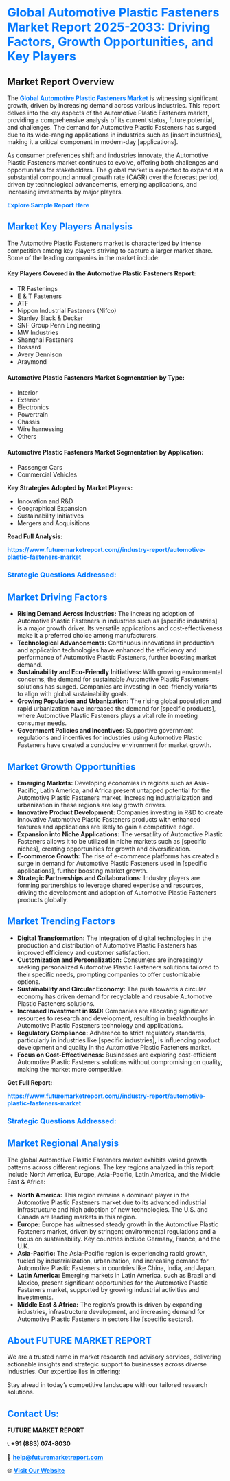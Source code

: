 <h1 style="color: #007BFF;">Global Automotive Plastic Fasteners Market Report 2025-2033: Driving Factors, Growth Opportunities, and Key Players</h1>

<section id="overview">
<h2>Market Report Overview</h2>
<p>The <a href="https://www.futuremarketreport.com//industry-report/automotive-plastic-fasteners-market" style="color: #007BFF; text-decoration: none;"><strong>Global Automotive Plastic Fasteners Market</strong></a> is witnessing significant growth, driven by increasing demand across various industries. This report delves into the key aspects of the Automotive Plastic Fasteners market, providing a comprehensive analysis of its current status, future potential, and challenges. The demand for Automotive Plastic Fasteners has surged due to its wide-ranging applications in industries such as [insert industries], making it a critical component in modern-day [applications].</p>
<p>As consumer preferences shift and industries innovate, the Automotive Plastic Fasteners market continues to evolve, offering both challenges and opportunities for stakeholders. The global market is expected to expand at a substantial compound annual growth rate (CAGR) over the forecast period, driven by technological advancements, emerging applications, and increasing investments by major players.</p>
</section>

<section id="overview">
<p><a href="https://www.futuremarketreport.com//request-sample/reportId=62480" style="color: #007BFF; text-decoration: none;"><strong>Explore Sample Report Here</strong></a></p>
</section>

<section id="key-players">
<h2 style="color: #007BFF;">Market Key Players Analysis</h2>
<p>The Automotive Plastic Fasteners market is characterized by intense competition among key players striving to capture a larger market share. Some of the leading companies in the market include:</p>
<h4>Key Players Covered in the Automotive Plastic Fasteners Report:</h4>
<ul><li>TR Fastenings</li><li>E &amp; T Fasteners</li><li>ATF</li><li>Nippon Industrial Fasteners (Nifco)</li><li>Stanley Black &amp; Decker</li><li>SNF Group Penn Engineering</li><li>MW Industries</li><li>Shanghai Fasteners</li><li>Bossard</li><li>Avery Dennison</li><li>Araymond</li></ul>
<h4>Automotive Plastic Fasteners Market Segmentation by Type:</h4>
<ul><li>Interior</li><li>Exterior</li><li>Electronics</li><li>Powertrain</li><li>Chassis</li><li>Wire harnessing</li><li>Others</li></ul>

<h4>Automotive Plastic Fasteners Market Segmentation by Application:</h4>
<ul><li>Passenger Cars</li><li>Commercial Vehicles</li></ul>
<p><strong>Key Strategies Adopted by Market Players:</strong></p>
<ul>
<li>Innovation and R&D</li>
<li>Geographical Expansion</li>
<li>Sustainability Initiatives</li>
<li>Mergers and Acquisitions</li>
</ul>
</section>

<section>
<p><strong>Read Full Analysis: </strong></p><a href="https://www.futuremarketreport.com//industry-report/automotive-plastic-fasteners-market" style="color: #007BFF; text-decoration: none;"><strong>https://www.futuremarketreport.com//industry-report/automotive-plastic-fasteners-market</strong></a>
<h3 style="color: #007BFF;">Strategic Questions Addressed:</h3>
</section>

<section id="driving-factors">
<h2 style="color: #007BFF;">Market Driving Factors</h2>
<ul>
<li><strong>Rising Demand Across Industries:</strong> The increasing adoption of Automotive Plastic Fasteners in industries such as [specific industries] is a major growth driver. Its versatile applications and cost-effectiveness make it a preferred choice among manufacturers.</li>
<li><strong>Technological Advancements:</strong> Continuous innovations in production and application technologies have enhanced the efficiency and performance of Automotive Plastic Fasteners, further boosting market demand.</li>
<li><strong>Sustainability and Eco-Friendly Initiatives:</strong> With growing environmental concerns, the demand for sustainable Automotive Plastic Fasteners solutions has surged. Companies are investing in eco-friendly variants to align with global sustainability goals.</li>
<li><strong>Growing Population and Urbanization:</strong> The rising global population and rapid urbanization have increased the demand for [specific products], where Automotive Plastic Fasteners plays a vital role in meeting consumer needs.</li>
<li><strong>Government Policies and Incentives:</strong> Supportive government regulations and incentives for industries using Automotive Plastic Fasteners have created a conducive environment for market growth.</li>
</ul>
</section>

<section id="growth-opportunities">
<h2 style="color: #007BFF;">Market Growth Opportunities</h2>
<ul>
<li><strong>Emerging Markets:</strong> Developing economies in regions such as Asia-Pacific, Latin America, and Africa present untapped potential for the Automotive Plastic Fasteners market. Increasing industrialization and urbanization in these regions are key growth drivers.</li>
<li><strong>Innovative Product Development:</strong> Companies investing in R&D to create innovative Automotive Plastic Fasteners products with enhanced features and applications are likely to gain a competitive edge.</li>
<li><strong>Expansion into Niche Applications:</strong> The versatility of Automotive Plastic Fasteners allows it to be utilized in niche markets such as [specific niches], creating opportunities for growth and diversification.</li>
<li><strong>E-commerce Growth:</strong> The rise of e-commerce platforms has created a surge in demand for Automotive Plastic Fasteners used in [specific applications], further boosting market growth.</li>
<li><strong>Strategic Partnerships and Collaborations:</strong> Industry players are forming partnerships to leverage shared expertise and resources, driving the development and adoption of Automotive Plastic Fasteners products globally.</li>
</ul>
</section>

<section id="trending-factors">
<h2 style="color: #007BFF;">Market Trending Factors</h2>
<ul>
<li><strong>Digital Transformation:</strong> The integration of digital technologies in the production and distribution of Automotive Plastic Fasteners has improved efficiency and customer satisfaction.</li>
<li><strong>Customization and Personalization:</strong> Consumers are increasingly seeking personalized Automotive Plastic Fasteners solutions tailored to their specific needs, prompting companies to offer customizable options.</li>
<li><strong>Sustainability and Circular Economy:</strong> The push towards a circular economy has driven demand for recyclable and reusable Automotive Plastic Fasteners solutions.</li>
<li><strong>Increased Investment in R&D:</strong> Companies are allocating significant resources to research and development, resulting in breakthroughs in Automotive Plastic Fasteners technology and applications.</li>
<li><strong>Regulatory Compliance:</strong> Adherence to strict regulatory standards, particularly in industries like [specific industries], is influencing product development and quality in the Automotive Plastic Fasteners market.</li>
<li><strong>Focus on Cost-Effectiveness:</strong> Businesses are exploring cost-efficient Automotive Plastic Fasteners solutions without compromising on quality, making the market more competitive.</li>
</ul>
</section>

<section>
<p><strong>Get Full Report: </strong></p><a href="https://www.futuremarketreport.com//industry-report/automotive-plastic-fasteners-market" style="color: #007BFF; text-decoration: none;"><strong>https://www.futuremarketreport.com//industry-report/automotive-plastic-fasteners-market</strong></a>
<h3 style="color: #007BFF;">Strategic Questions Addressed:</h3>
</section>


<section id="regional-analysis">
<h2 style="color: #007BFF;">Market Regional Analysis</h2>
<p>The global Automotive Plastic Fasteners market exhibits varied growth patterns across different regions. The key regions analyzed in this report include North America, Europe, Asia-Pacific, Latin America, and the Middle East & Africa:</p>
<ul>
<li><strong>North America:</strong> This region remains a dominant player in the Automotive Plastic Fasteners market due to its advanced industrial infrastructure and high adoption of new technologies. The U.S. and Canada are leading markets in this region.</li>
<li><strong>Europe:</strong> Europe has witnessed steady growth in the Automotive Plastic Fasteners market, driven by stringent environmental regulations and a focus on sustainability. Key countries include Germany, France, and the U.K.</li>
<li><strong>Asia-Pacific:</strong> The Asia-Pacific region is experiencing rapid growth, fueled by industrialization, urbanization, and increasing demand for Automotive Plastic Fasteners in countries like China, India, and Japan.</li>
<li><strong>Latin America:</strong> Emerging markets in Latin America, such as Brazil and Mexico, present significant opportunities for the Automotive Plastic Fasteners market, supported by growing industrial activities and investments.</li>
<li><strong>Middle East & Africa:</strong> The region’s growth is driven by expanding industries, infrastructure development, and increasing demand for Automotive Plastic Fasteners in sectors like [specific sectors].</li>
</ul>
</section>

<footer>
<h2 style="color: #007BFF;">About FUTURE MARKET REPORT</h2>
<p>We are a trusted name in market research and advisory services, delivering actionable insights and strategic support to businesses across diverse industries. Our expertise lies in offering:</p>

<p>Stay ahead in today’s competitive landscape with our tailored research solutions.</p>

<h2 style="color: #007BFF;">Contact Us:</h2>
<p><strong>FUTURE MARKET REPORT</strong></p>
<p>📞 <strong>+91 (883) 074-8030</strong></p>
<p>📧 <strong><a href="mailto:help@futuremarketreport.com" style="color: #007BFF;">help@futuremarketreport.com</a></strong></p>
<p>🌐 <strong><a href="https://www.futuremarketreport.com/" style="color: #007BFF;">Visit Our Website</a></strong></p>
</footer>